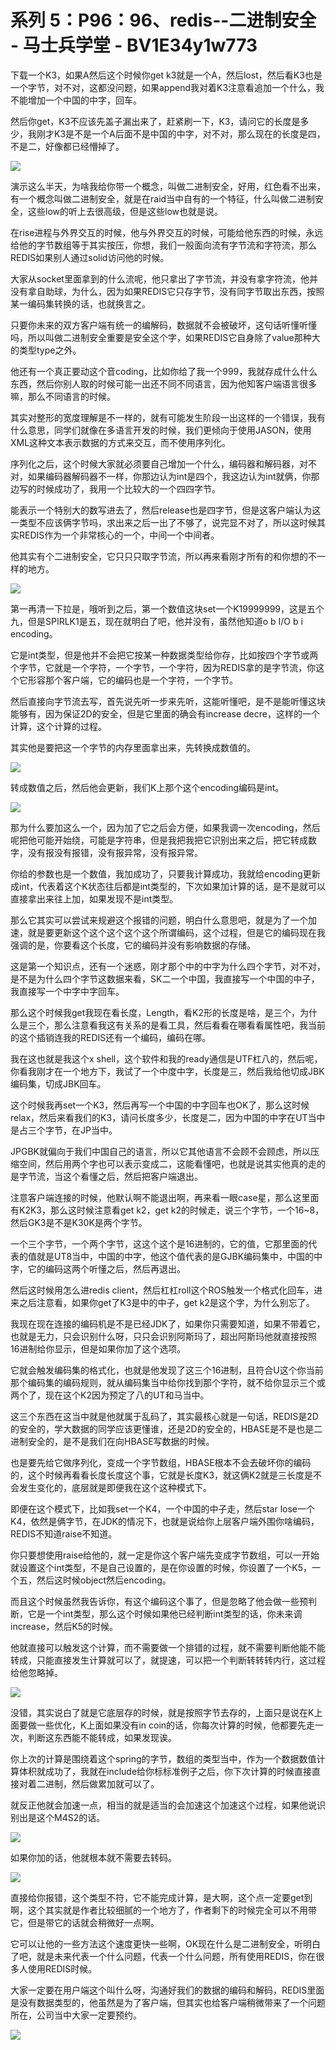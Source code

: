 # 系列 5：P96：96、redis--二进制安全 - 马士兵学堂 - BV1E34y1w773

下载一个K3，如果A然后这个时候你get k3就是一个A，然后lost，然后看K3也是一个字节，对不对，这都没问题，如果append我对着K3注意看追加一个什么，我不能增加一个中国的中字，回车。

然后你get，K3不应该先盖子漏出来了，赶紧刷一下，K3，请问它的长度是多少，我刚才K3是不是一个A后面不是中国的中字，对不对，那么现在的长度是四，不是二，好像都已经懵掉了。



![](img/2578fc7ed5e9b8302f4ede47d8b3923e_1.png)

演示这么半天，为啥我给你带一个概念，叫做二进制安全，好用，红色看不出来，有一个概念叫做二进制安全，就是在raid当中自有的一个特征，什么叫做二进制安全，这些low的听上去很高级，但是这些low也就是说。

在rise进程与外界交互的时候，他与外界交互的时候，可能给他东西的时候，永远给他的字节数组等于其实按压，你想，我们一般面向流有字节流和字符流，那么REDIS如果别人通过solid访问他的时候。

大家从socket里面拿到的什么流呢，他只拿出了字节流，并没有拿字符流，他并没有拿自助球，为什么，因为如果REDIS它只存字节，没有同字节取出东西，按照某一编码集转换的话，也就换言之。

只要你未来的双方客户端有统一的编解码，数据就不会被破坏，这句话听懂听懂吗，所以叫做二进制安全重要是安全这个字，如果REDIS它自身除了value那种大的类型type之外。

他还有一个真正要动这个音coding，比如你给了我一个999，我就存成什么什么东西，然后你别人取的时候可能一出还不同不同语言，因为他知客户端语言很多嘛，那么不同语言的时候。

其实对整形的宽度理解是不一样的，就有可能发生阶段一出这样的一个错误，我有什么意思，同学们就像在多语言开发的时候，我们更倾向于使用JASON，使用XML这种文本表示数据的方式来交互，而不使用序列化。

序列化之后，这个时候大家就必须要自己增加一个什么，编码器和解码器，对不对，如果编码器解码器不一样，你那边认为int是四个，我这边认为int就俩，你那边写的时候成功了，我用一个比较大的一个四四字节。

能表示一个特别大的数写进去了，然后release也是四字节，但是这客户端认为这一类型不应该俩字节吗，求出来之后一出了不够了，说完显不对了，所以这时候其实REDIS作为一个非常核心的一个，中间一个中间者。

他其实有个二进制安全，它只只只取字节流，所以再来看刚才所有的和你想的不一样的地方。

![](img/2578fc7ed5e9b8302f4ede47d8b3923e_3.png)

第一再清一下拉是，哦听到之后，第一个数值这块set一个K19999999，这是五个九，但是SPIRLK1是五，现在就明白了吧，他并没有，虽然他知道o b I/O b i encoding。

它是int类型，但是他并不会把它按某一种数据类型给你存，比如按四个字节或两个字节，它就是一个字符，一个字节，一个字符，因为REDIS拿的是字节流，你这个它形容那个客户端，它的编码也是一个字符，一个字节。

然后直接向字节流去写，首先说先听一步来先听，这能听懂吧，是不是能听懂这块能够有，因为保证2D的安全，但是它里面的确会有increase decre，这样的一个计算，这个计算的过程。

其实他是要把这一个字节的内存里面拿出来，先转换成数值的。

![](img/2578fc7ed5e9b8302f4ede47d8b3923e_5.png)

转成数值之后，然后他会更新，我们K上那个这个encoding编码是int。

![](img/2578fc7ed5e9b8302f4ede47d8b3923e_7.png)

那为什么要加这么一个，因为加了它之后会方便，如果我调一次encoding，然后呢把他可能开始绕，可能是字符串，但是我把我把它识别出来之后，把它转成数字，没有报没有报错，没有报异常，没有报异常。

你给的参数也是一个数值，我加成功了，只要我计算成功，我就给encoding更新成int，代表着这个K状态往后都是int类型的，下次如果加计算的话，是不是就可以直接拿出来往上加，如果发现不是int类型。

那么它其实可以尝试来规避这个报错的问题，明白什么意思吧，就是为了一个加速，就是要更新这个这个这个这个这个所谓编码，这个过程，但是它的编码现在我强调的是，你要看这个长度，它的编码并没有影响数据的存储。

这是第一个知识点，还有一个迷惑，刚才那个中的中字为什么四个字节，对不对，是不是为什么四个字节这数据来看，SK二一个中国，我直接写一个中国的中子，我直接写一个中字中字回车。

那么这个时候我get我现在看长度，Length，看K2形的长度是啥，是三个，为什么是三个，那么注意看我这有关系的是看工具，然后看看在哪看看属性吧，我当前的这个插销连我的REDIS还有一个编码，编码在哪。

我在这也就是我这个x shell，这个软件和我的ready通信是UTF杠八的，然后呢，你看我刚才在一个地方下，我试了一个中度中字，长度是三，然后我给他切成JBK编码集，切成JBK回车。

这个时候我再set一个K3，然后再写一个中国的中字回车也OK了，那么这时候relax，然后来看我们的K3，请问长度多少，长度是二，因为中国的中字在UT当中是占三个字节，在JP当中。

JPGBK就偏向于我们中国自己的语言，所以它其他语言不会顾不会顾虑，所以压缩空间，然后用两个字也可以表示变成二，这能看懂吧，也就是说其实他真的走的是字节流，当这个看懂之后，然后把客户端退出。

注意客户端连接的时候，他默认啊不能退出啊，再来看一眼case星，那么这里面有K2K3，那么这时候注意看get k2，get k2的时候走，说三个字节，一个16~8，然后GK3是不是K30K是两个字节。

一个三个字节，一个两个字节，这这个这个是16进制的，它的值，它那里面的代表的值就是UT8当中，中国的中字，他这个值代表的是GJBK编码集中，中国的中字，它的编码这两个听懂之后，然后再退出。

然后这时候用怎么进redis client，然后杠杠roll这个ROS触发一个格式化回车，进来之后注意看，如果你get了K3是中的中子，get k2是这个字，为什么别忘了。

我现在现在连接的编码机是不是已经JDK了，如果你只需要知道，如果不带着它，也就是无力，只会识别什么呀，只只会识别阿斯玛了，超出阿斯玛他就直接按照16进制给你显示，但是如果你加了这个选项。

它就会触发编码集的格式化，也就是他发现了这三个16进制，且符合U这个你当前那个编码集的编码规则，就从编码集当中给你找到那个字符，就不给你显示三个或两个了，现在这个K2因为预定了八的UT和马当中。

这三个东西在这当中就是他就属于乱码了，其实最核心就是一句话，REDIS是2D的安全的，学大数据的同学应该更懂谁，还是2D的安全的，HBASE是不是也是二进制安全的，是不是我们在向HBASE写数据的时候。

也是要先给它做序列化，变成一个字节数组，HBASE根本不会去破坏你的编码的，这个时候再看看长度长度这个事，它就是长度K3，就这俩K2就是三长度是不会发生变化的，底层就是即便我在这个这种模式下。

即便在这个模式下，比如我set一个K4，一个中国的中子走，然后star lose一个K4，依然是俩字节，在JDK的情况下，也就是说给你上层客户端外围你啥编码，REDIS不知道raise不知道。

你只要想使用raise给他的，就一定是你这个客户端先变成字节数组，可以一开始就设置这个int类型，不是自己设置的，是在你设置的时候，你设置了一个K5，一个五，然后这时候object然后encoding。

而且这个时候虽然我告诉你，有这个编码这个事了，但是忽略了他会做一些预判断，它是一个int类型，那么这个时候如果他已经判断int类型的话，你未来调increase，然后K5的时候。

他就直接可以触发这个计算，而不需要做一个排错的过程，就不需要判断他能不能转成，只能直接发生计算就可以了，就提速，可以把一个判断转转转内行，这过程给他忽略掉。



![](img/2578fc7ed5e9b8302f4ede47d8b3923e_9.png)

没错，其实说白了就是它底层存的时候，就是按照字节去存的，上面只是说在K上面要做一些优化，K上面如果没有in coin的话，你每次计算的时候，他都要先走一次，判断这东西能不能转成，如果发现诶。

你上次的计算是围绕着这个spring的字节，数组的类型当中，作为一个数据数值计算体积就成功了，我就在include给你标标准例子之后，你下次计算的时候直接直接对着二进制，然后做累加就可以了。

就反正他就会加速一点，相当的就是适当的会加速这个加速这个过程，如果他说识别出是这个M4S2的话。

![](img/2578fc7ed5e9b8302f4ede47d8b3923e_11.png)

如果你加的话，他就根本就不需要去转码。

![](img/2578fc7ed5e9b8302f4ede47d8b3923e_13.png)

直接给你报错，这个类型不符，它不能完成计算，是大啊，这个点一定要get到啊，这个其实就是作者比较细腻的一个地方了，作者剩下的时候完全可以不用带它，但是带它的话就会稍微好一点啊。

它可以让他的一些方法这个速度更快一些啊，OK现在什么是二进制安全，听明白了吧，就是未来代表一个什么问题，代表一个什么问题，所有使用REDIS，你在很多人使用REDIS时候。

大家一定要在用户端这个叫什么呀，沟通好我们的数据的编码和解码，REDIS里面是没有数据类型的，他虽然是为了客户端，但其实也给客户端稍微带来了一个问题所在，公司当中大家一定要预约。



![](img/2578fc7ed5e9b8302f4ede47d8b3923e_15.png)